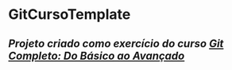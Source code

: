 # GitCursoTemplate
## _Projeto criado como exercício do curso [Git Completo: Do Básico ao Avançado](https://www.udemy.com/share/101tVA3@fN_DCOM-8SXYTkCGhcGLOOC5qtRWq8twscIxaDqMmOwYXNny25w-ueCIUsbG-yjx)_
